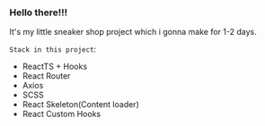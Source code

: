 ### Hello there!!!

It's my little sneaker shop project which i gonna make for 1-2 days.

`Stack in this project`:

<ul>
    <li>ReactTS + Hooks</li>
    <li>React Router</li>
    <li>Axios</li>
    <li>SCSS</li>
    <li>React Skeleton(Content loader)</li>
    <li>React Custom Hooks</li>
</ul>
